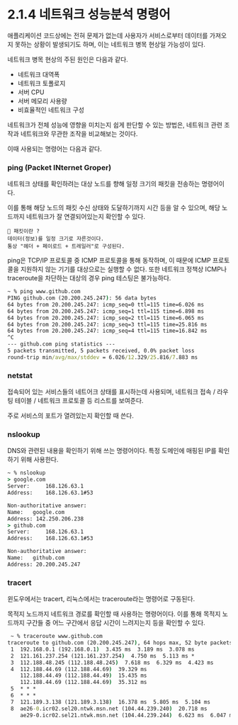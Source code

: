 # 2.1.4 네트워크 성능분석 명령어

애플리케이션 코드상에는 전혀 문제가 없는데 사용자가 서비스로부터 데이터를 가져오지 못하는 상황이 발생되기도 하며, 이는 네트워크 병목 현상일 가능성이 있다.

네트워크 병목 현상의 주된 원인은 다음과 같다.

- 네트워크 대역폭
- 네트워크 토폴로지
- 서버 CPU
- 서버 메모리 사용량
- 비효율적인 네트워크 구성

네트워크가 전체 성능에 영향을 미치는지 쉽게 판단할 수 있는 방법은, 네트워크 관련 조작과 네트워크와 무관한 조작을 비교해보는 것이다.

이때 사용되는 명령어는 다음과 같다.

### ping (Packet INternet Groper)

네트워크 상태를 확인하려는 대상 노드를 향해 일정 크기의 패킷을 전송하는 명령어이다.

이를 통해 해당 노드의 패킷 수신 상태와 도달하기까지 시간 등을 알 수 있으며, 해당 노드까지 네트워크가 잘 연결되어있는지 확인할 수 있다.

```
🥸 패킷이란 ?
데이터(정보)를 일정 크기로 자른것이다.
통상 "헤더 + 페이로드 + 트레일러"로 구성된다.
```

ping은 TCP/IP 프로토콜 중 ICMP 프로토콜을 통해 동작하며, 이 때문에 ICMP 프로토콜을 지원하지 않는 기기를 대상으로는 실행할 수 없다. 또한 네트워크 정책상 ICMP나 traceroute을 차단하는 대상의 경우 ping 테스팅은 불가능하다.

```cmd
~ % ping www.github.com
PING github.com (20.200.245.247): 56 data bytes
64 bytes from 20.200.245.247: icmp_seq=0 ttl=115 time=6.026 ms
64 bytes from 20.200.245.247: icmp_seq=1 ttl=115 time=6.898 ms
64 bytes from 20.200.245.247: icmp_seq=2 ttl=115 time=6.065 ms
64 bytes from 20.200.245.247: icmp_seq=3 ttl=115 time=25.816 ms
64 bytes from 20.200.245.247: icmp_seq=4 ttl=115 time=16.842 ms
^C
--- github.com ping statistics ---
5 packets transmitted, 5 packets received, 0.0% packet loss
round-trip min/avg/max/stddev = 6.026/12.329/25.816/7.883 ms
```

### netstat

접속되어 있는 서비스들의 네트어크 상태를 표시하는데 사용되며, 네트워크 접속 / 라우팅 테이블 / 네트워크 프로토콜 등 리스트를 보여준다.

주로 서비스의 포트가 열려있는지 확인할 때 쓴다.

### nslookup

DNS와 관련된 내용을 확인하기 위해 쓰는 명령어이다. 특정 도메인에 매핑된 IP를 확인하기 위해 사용한다.

```cmd
~ % nslookup
> google.com
Server:		168.126.63.1
Address:	168.126.63.1#53

Non-authoritative answer:
Name:	google.com
Address: 142.250.206.238
> github.com
Server:		168.126.63.1
Address:	168.126.63.1#53

Non-authoritative answer:
Name:	github.com
Address: 20.200.245.247
```

### tracert

윈도우에서는 tracert, 리눅스에서는 traceroute라는 명령어로 구동된다.

목적지 노드까지 네트워크 경로를 확인할 때 사용하는 명령어이다. 이를 통해 목적지 노드까지 구간들 중 어느 구간에서 응답 시간이 느려지는지 등을 확인할 수 있다.

```cmd
 ~ % traceroute www.github.com
traceroute to github.com (20.200.245.247), 64 hops max, 52 byte packets
 1  192.168.0.1 (192.168.0.1)  3.435 ms  3.189 ms  3.078 ms
 2  121.161.237.254 (121.161.237.254)  4.750 ms  5.113 ms *
 3  112.188.48.245 (112.188.48.245)  7.618 ms  6.329 ms  4.423 ms
 4  112.188.44.69 (112.188.44.69)  39.329 ms
    112.188.44.49 (112.188.44.49)  15.435 ms
    112.188.44.69 (112.188.44.69)  35.312 ms
 5  * * *
 6  * * *
 7  121.189.3.138 (121.189.3.138)  16.378 ms  5.805 ms  5.104 ms
 8  ae26-0.icr02.sel20.ntwk.msn.net (104.44.239.240)  20.718 ms
    ae29-0.icr02.sel21.ntwk.msn.net (104.44.239.244)  6.623 ms  6.047 ms

```

